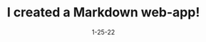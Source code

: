 ---
title: I created a Markdown web-app!
date: 1-25-22
description: As a side project, I developed a Markdown web-app. With an accessible cloud file-storage, VS code editor, and much more.
---
